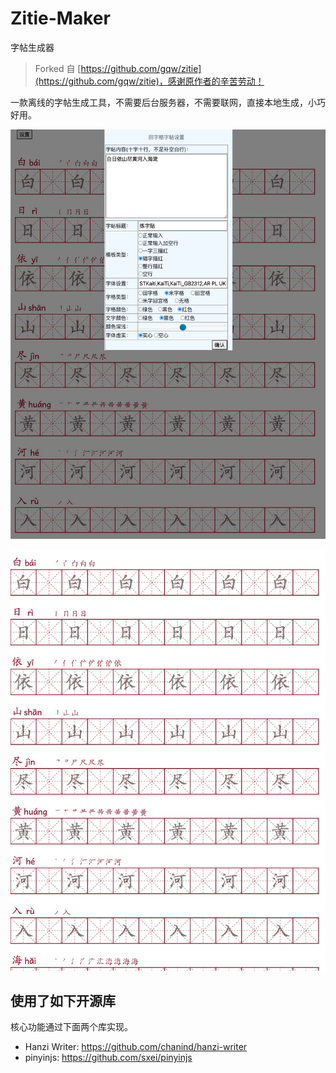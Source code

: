# Zitie-Maker

字帖生成器

> Forked 自 [https://github.com/gqw/zitie](https://github.com/gqw/zitie)，感谢原作者的辛苦劳动！


一款离线的字帖生成工具，不需要后台服务器，不需要联网，直接本地生成，小巧好用。

![设置页面](./doc/capture1.jpg)

![打印效果](./doc/capture2.jpg)


## 使用了如下开源库

核心功能通过下面两个库实现。
- Hanzi Writer: https://github.com/chanind/hanzi-writer
- pinyinjs: https://github.com/sxei/pinyinjs
